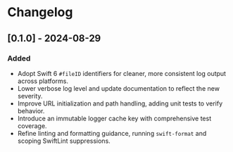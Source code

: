# Changelog

## [0.1.0] - 2024-08-29
### Added
- Adopt Swift 6 `#fileID` identifiers for cleaner, more consistent log output across platforms.
- Lower verbose log level and update documentation to reflect the new severity.
- Improve URL initialization and path handling, adding unit tests to verify behavior.
- Introduce an immutable logger cache key with comprehensive test coverage.
- Refine linting and formatting guidance, running `swift-format` and scoping SwiftLint suppressions.
